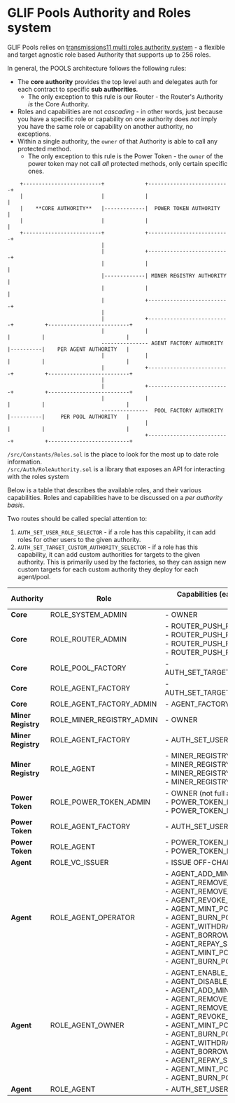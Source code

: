 # GLIF Pools Authority and Roles system

GLIF Pools relies on [transmissions11 multi roles authority system](https://github.com/transmissions11/solmate/blob/main/src/auth/authorities/MultiRolesAuthority.sol) - a flexible and target agnostic role based Authority that supports up to 256 roles.

In general, the POOLS architecture follows the following rules:

- The **core authority** provides the top level auth and delegates auth for each contract to specific **sub authorities**.
  - The only exception to this rule is our Router - the Router's Authority _is_ the Core Authority.
- Roles and capabilities are not _cascading_ - in other words, just because you have a specific role or capability on one authority does _not_ imply you have the same role or capability on another authority, no exceptions.
- Within a single authority, the `owner` of that Authority is able to call any protected method.
  - The only exception to this rule is the Power Token - the `owner` of the power token may not call _all_ protected methods, only certain specific ones.<br />


```
    +-------------------------+             +--------------------------+
    |                         |             |                          |
    |    **CORE AUTHORITY**   |-------------|  POWER TOKEN AUTHORITY   |
    |                         |             |                          |
    +-------------------------+             +--------------------------+
                              |
                              |             +--------------------------+
                              |             |                          |
                              |-------------| MINER REGISTRY AUTHORITY |
                              |             |                          |
                              |             +--------------------------+
                              |
                              |             +--------------------------+          +--------------------------+
                              |             |                          |          |                          |
                              --------------- AGENT FACTORY AUTHORITY  |----------|    PER AGENT AUTHORITY   |
                              |             |                          |          |                          |
                              |             +--------------------------+          +--------------------------+
                              |
                              |             +--------------------------+          +--------------------------+
                              |             |                          |          |                          |
                              ---------------  POOL FACTORY AUTHORITY  |----------|     PER POOL AUTHORITY   |
                                            |                          |          |                          |
                                            +--------------------------+          +--------------------------+
```

`/src/Constants/Roles.sol` is the place to look for the most up to date role information.<br />
`/src/Auth/RoleAuthority.sol` is a library that exposes an API for interacting with the roles system

Below is a table that describes the available roles, and their various capabilities. Roles and capabilities have to be discussed on a _per authority basis_.

Two routes should be called special attention to:

1. `AUTH_SET_USER_ROLE_SELECTOR` - if a role has this capability, it can add roles for other users to the given authority.
2. `AUTH_SET_TARGET_CUSTOM_AUTHORITY_SELECTOR` - if a role has this capability, it can add custom authorities for targets to the given authority. This is primarily used by the factories, so they can assign new custom targets for each custom authority they deploy for each agent/pool.



| Authority | Role       | Capabilities (each capability corresponds to 1 function call) |
|-----------|------------|--------------|
| **Core** | ROLE_SYSTEM_ADMIN | - OWNER |
| **Core** |  ROLE_ROUTER_ADMIN    | - ROUTER_PUSH_ROUTE_BYTES_SELECTOR<br /> - ROUTER_PUSH_ROUTE_STRING_SELECTOR<br />  - ROUTER_PUSH_ROUTES_BYTES_SELECTOR<br /> - ROUTER_PUSH_ROUTES_STRING_SELECTOR |
| **Core** | ROLE_POOL_FACTORY | - AUTH_SET_TARGET_CUSTOM_AUTHORITY_SELECTOR |
| **Core** | ROLE_AGENT_FACTORY | - AUTH_SET_TARGET_CUSTOM_AUTHORITY_SELECTOR |
| **Core** | ROLE_AGENT_FACTORY_ADMIN | - AGENT_FACTORY_SET_VERIFIER_NAME_SELECTOR |
|**Miner Registry** | ROLE_MINER_REGISTRY_ADMIN | - OWNER |
|**Miner Registry** | ROLE_AGENT_FACTORY | - AUTH_SET_USER_ROLE_SELECTOR |
|**Miner Registry** | ROLE_AGENT | - MINER_REGISTRY_ADD_MINER_SELECTOR<br /> - MINER_REGISTRY_RM_MINER_SELECTOR<br /> - MINER_REGISTRY_ADD_MINERS_SELECTOR<br /> - MINER_REGISTRY_RM_MINERS_SELECTOR |
| **Power Token** | ROLE_POWER_TOKEN_ADMIN | - OWNER (not full access)<br /> - POWER_TOKEN_PAUSE_SELECTOR<br /> - POWER_TOKEN_RESUME_SELECTOR |
| **Power Token** | ROLE_AGENT_FACTORY | - AUTH_SET_USER_ROLE_SELECTOR |
| **Power Token** | ROLE_AGENT | - POWER_TOKEN_MINT_SELECTOR<br />- POWER_TOKEN_BURN_SELECTOR |
| **Agent** | ROLE_VC_ISSUER | - ISSUE OFF-CHAIN VERIFIABLE CREDENTIALS |
| **Agent** | ROLE_AGENT_OPERATOR |  - AGENT_ADD_MINER_SELECTOR<br /> - AGENT_REMOVE_MINER_ADDR_SELECTOR<br /> - AGENT_REMOVE_MINER_INDEX_SELECTOR<br /> - AGENT_REVOKE_OWNERSHIP_SELECTOR<br /> - AGENT_MINT_POWER_SELECTOR<br /> - AGENT_BURN_POWER_SELECTOR<br /> - AGENT_WITHDRAW_SELECTOR<br /> - AGENT_BORROW_SELECTOR<br /> - AGENT_REPAY_SELECTOR<br /> - AGENT_MINT_POWER_SELECTOR<br /> - AGENT_BURN_POWER_SELECTOR<br /> |
| **Agent** | ROLE_AGENT_OWNER | - AGENT_ENABLE_OPERATOR_SELECTOR<br /> - AGENT_DISABLE_OPERATOR_SELECTOR<br /> - AGENT_ADD_MINER_SELECTOR<br /> - AGENT_REMOVE_MINER_ADDR_SELECTOR<br /> - AGENT_REMOVE_MINER_INDEX_SELECTOR<br /> - AGENT_REVOKE_OWNERSHIP_SELECTOR<br /> - AGENT_MINT_POWER_SELECTOR<br /> - AGENT_BURN_POWER_SELECTOR<br /> - AGENT_WITHDRAW_SELECTOR<br /> - AGENT_BORROW_SELECTOR<br /> - AGENT_REPAY_SELECTOR<br /> - AGENT_MINT_POWER_SELECTOR<br /> - AGENT_BURN_POWER_SELECTOR<br /> |
| **Agent** | ROLE_AGENT | - AUTH_SET_USER_ROLE_SELECTOR |





